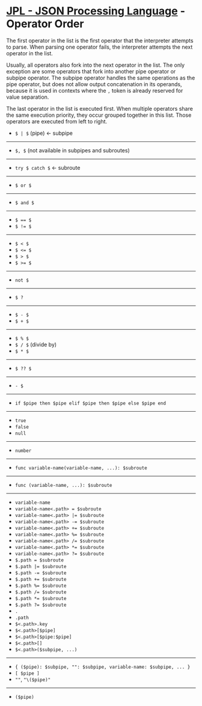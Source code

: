 # [JPL - JSON Processing Language](index.md) - Operator Order

The first operator in the list is the first operator that the interpreter attempts to parse.
When parsing one operator fails, the interpreter attempts the next operator in the list.

Usually, all operators also fork into the next operator in the list.
The only exception are some operators that fork into another pipe operator or subpipe operator.
The subpipe operator handles the same operations as the pipe operator, but does not allow output concatenation in its operands, because it is used in contexts where the `,` token is already reserved for value separation.

The last operator in the list is executed first.
When multiple operators share the same execution priority, they occur grouped together in this list.
Those operators are executed from left to right.

- `$ | $` (pipe) <- subpipe

---

- `$, $` (not available in subpipes and subroutes)

---

- `try $ catch $` <- subroute

---

- `$ or $`

---

- `$ and $`

---

- `$ == $`
- `$ != $`

---

- `$ < $`
- `$ <= $`
- `$ > $`
- `$ >= $`

---

- `not $`

---

- `$ ?`

---

- `$ - $`
- `$ + $`

---

- `$ % $`
- `$ / $` (divide by)
- `$ * $`

---

- `$ ?? $`

---

- `- $`

---

- `if $pipe then $pipe elif $pipe then $pipe else $pipe end`

---

- `true`
- `false`
- `null`

---

- `number`

---

- `func variable-name(variable-name, ...): $subroute`

---

- `func (variable-name, ...): $subroute`

---

- `variable-name`
- `variable-name<.path> = $subroute`
- `variable-name<.path> |= $subroute`
- `variable-name<.path> -= $subroute`
- `variable-name<.path> += $subroute`
- `variable-name<.path> %= $subroute`
- `variable-name<.path> /= $subroute`
- `variable-name<.path> *= $subroute`
- `variable-name<.path> ?= $subroute`
- `$.path = $subroute`
- `$.path |= $subroute`
- `$.path -= $subroute`
- `$.path += $subroute`
- `$.path %= $subroute`
- `$.path /= $subroute`
- `$.path *= $subroute`
- `$.path ?= $subroute`
- `.`
- `.path`
- `$<.path>.key`
- `$<.path>[$pipe]`
- `$<.path>[$pipe:$pipe]`
- `$<.path>[]`
- `$<.path>($subpipe, ...)`

---

- `{ ($pipe): $subpipe, "": $subpipe, variable-name: $subpipe, ... }`
- `[ $pipe ]`
- `""`, `"\($pipe)"`

---

- `($pipe)`
